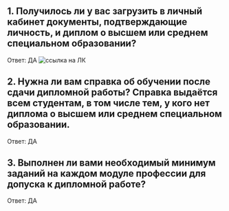 
## 1. Получилось ли у вас загрузить в личный кабинет документы, подтверждающие личность, и диплом о высшем или среднем специальном образовании?
Ответ: ДА
<image src="https://disk.yandex.ru/i/ZLJFjN5M88WY2w" alt="ссылка на ЛК">

## 2. Нужна ли вам справка об обучении после сдачи дипломной работы? Справка выдаётся всем студентам, в том числе тем, у кого нет диплома о высшем или среднем специальном образовании.
Ответ: ДА

## 3. Выполнен ли вами необходимый минимум заданий на каждом модуле профессии для допуска к дипломной работе?
Ответ: ДА